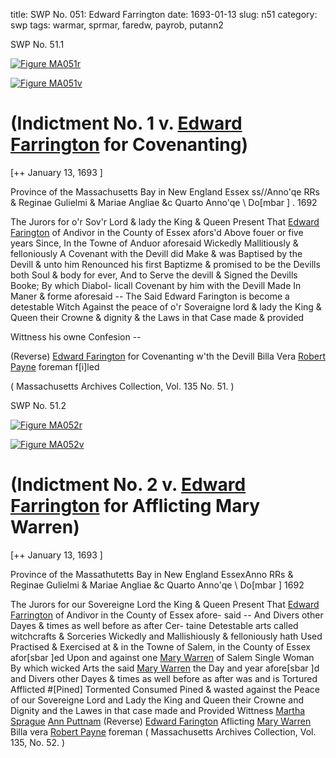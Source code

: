 title: SWP No. 051: Edward Farrington
date: 1693-01-13
slug: n51
category: swp
tags: warmar, sprmar, faredw, payrob, putann2




<div markdown class="doc" id="n51.1">

<div class="doc_id">SWP No. 51.1</div>



<span markdown class="figure">[![Figure MA051r](archives/MA135/small/MA051r.jpg)](archives/MA135/large/MA051r.jpg)</span>



<span markdown class="figure">[![Figure MA051v](archives/MA135/small/MA051v.jpg)](archives/MA135/large/MA051v.jpg)</span>


# (Indictment No. 1 v. [Edward Farrington](/tag/faredw.html) for Covenanting)

[++ January 13, 1693 ]

Province of the Massachusetts  Bay in New England Essex ss//Anno'qe RRs & Reginae Gulielmi  & Mariae Angliae &c Quarto  Anno'qe \ Do[mbar ] . 1692

The Jurors for o'r Sov'r Lord & lady the King & Queen Present  That [Edward Farington](/tag/faredw.html) of Andivor in the County of Essex afors'd  Above fouer or five years Since, In the Towne of Anduor aforesaid  Wickedly Mallitiously & felloniously A Covenant with the Devill did  Make & was Baptised by the Devill & unto him Renounced his first  Baptizme & promised to be the Devills both Soul & body for ever,  And to Serve the devill & Signed the Devills Booke; By which Diabol-  licall Covenant by him with the Devill Made In Maner & forme  aforesaid -- The Said Edward Farington is become a detestable Witch  Against the peace of o'r Soveraigne lord & lady the King & Queen  their Crowne & dignity & the Laws in that Case made & provided

Wittness his  owne Confesion --

(Reverse) [Edward Farington](/tag/faredw.html) for Covenanting w'th the Devill Billa  Vera [Robert Payne](/tag/payrob.html) foreman f[i]led

( Massachusetts Archives Collection, Vol. 135 No. 51. )


</div>



<div markdown class="doc" id="n51.2">

<div class="doc_id">SWP No. 51.2</div>



<span markdown class="figure">[![Figure MA052r](archives/MA135/small/MA052r.jpg)](archives/MA135/large/MA052r.jpg)</span>



<span markdown class="figure">[![Figure MA052v](archives/MA135/small/MA052v.jpg)](archives/MA135/large/MA052v.jpg)</span>


# (Indictment No. 2 v. [Edward Farrington](/tag/faredw.html) for Afflicting Mary Warren)

[++ January 13, 1693 ]

Province of the Massathutetts  Bay in New England EssexAnno RRs & Reginae Gulielmi & Mariae Angliae &c Quarto Anno'qe  \ Do[mbar ] 1692

The Jurors for our Sovereigne Lord the King & Queen Present  That [Edward Farrington](/tag/faredw.html) of Andivor in the County of Essex afore-    said  -- And Divers other Dayes & times as well before as after Cer-  taine Detestable arts called witchcrafts & Sorceries Wickedly and  Mallishiously & felloniously hath Used Practised & Exercised at  & in the Towne of Salem, in the County of Essex afor[sbar ]ed Upon and  against one [Mary Warren](/tag/warmar.html) of Salem Single Woman By which wicked  Arts the said [Mary Warren](/tag/warmar.html) the Day and year afore[sbar ]d and Divers  other Dayes & times as well before as after was and is Tortured  Afflicted #[Pined] Tormented Consumed Pined & wasted against the  Peace of our Sovereigne Lord and Lady the King and Queen their  Crowne and Dignity and the Lawes in that case made and Provided
Wittness [Martha Sprague](/tag/sprmar.html)  [Ann Puttnam](/tag/putann2.html) (Reverse) [Edward Farington](/tag/faredw.html) Aflicting [Mary Warren](/tag/warmar.html)  Billa vera [Robert Payne](/tag/payrob.html) foreman ( Massachusetts Archives Collection, Vol. 135, No. 52. )

</div>

